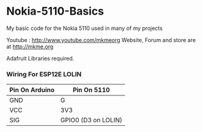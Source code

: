 # Nokia-5110-Basics
My basic code for the Nokia 5110 used in many of my projects

Youtube : http://www.youtube.com/mkmeorg
Website, Forum and store are at http://mkme.org

Adafruit Libraries required.

### Wiring For ESP12E LOLIN 

| Pin On Arduino| Pin On 5110|
| ------------- |----------------|
| GND     | G |
| VCC     | 3V3 |
| SIG    | GPIO0 (D3 on LOLIN) |
